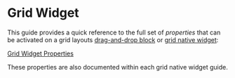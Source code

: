 # Grid Widget

This guide provides a quick reference to the full set of *properties* that can be activated on a grid layouts [drag-and-drop block](/grid-layouts/drag-and-drop.md) or [grid native widget](/grid-layouts/native-widgets.md):

[Grid Widget Properties](../_snippets/grid-widget-properties.md ':include')

These properties are also documented within each grid native widget guide.

